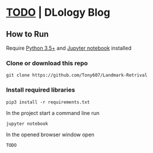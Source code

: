 # [TODO]() | DLology Blog


## How to Run
Require [Python 3.5+](https://www.python.org/ftp/python/3.6.4/python-3.6.4.exe) and [Jupyter notebook](https://jupyter.readthedocs.io/en/latest/install.html) installed
### Clone or download this repo
```
git clone https://github.com/Tony607/Landmark-Retrival
```
### Install required libraries
`pip3 install -r requirements.txt`


In the project start a command line run
```
jupyter notebook
```
In the opened browser window open
```
TODO
```
